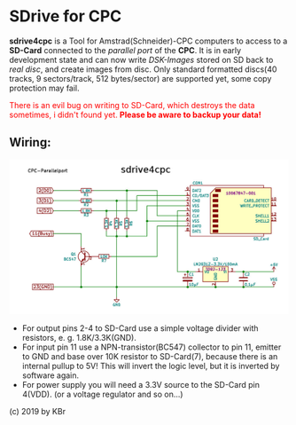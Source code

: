 # SDrive for CPC

**sdrive4cpc** is a Tool for Amstrad(Schneider)-CPC computers to access
to a **SD-Card** connected to the *parallel port* of the **CPC**.
It is in early development state and can now write *DSK-Images*
stored on SD back to *real disc*, and create images from disc.
Only standard formatted discs(40 tracks, 9 sectors/track, 512 bytes/sector)
are supported yet, some copy protection may fail.

<span style="color:red">There is an evil bug on writing to SD-Card, which destroys the data sometimes, i didn't found yet. **Please be aware to backup your data!**</span>

## Wiring:
![](doc/sdrive4cpc.jpg)

- For output pins 2-4 to SD-Card use a simple voltage divider with
resistors, e. g. 1.8K/3.3K(GND).
- For input pin 11 use a NPN-transistor(BC547) collector to pin 11,
emitter to GND and base over 10K resistor to SD-Card(7),
because there is an internal pullup to 5V! This will invert the
logic level, but it is inverted by software again.
- For power supply you will need a 3.3V source to the SD-Card pin 4(VDD).
(or a voltage regulator and so on...)

(c) 2019 by KBr
